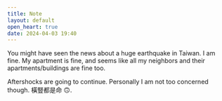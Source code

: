 ```yaml
---
title: Note
layout: default
open_heart: true
date: 2024-04-03 19:40
---
```


You might have seen the news about a huge earthquake in Taiwan. I am fine. My apartment is fine, and seems like all my neighbors and their apartments/buildings are fine too. 

Aftershocks are going to continue. Personally I am not too concerned though. 橫豎都是命 🙃.
